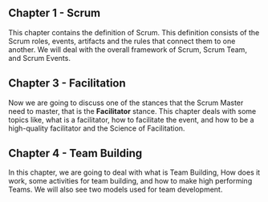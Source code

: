 ## Chapter 1 - Scrum

This chapter contains the definition of Scrum. This definition consists of the Scrum roles, events, artifacts and the rules that connect them to one another. We will deal with the overall framework of Scrum, Scrum Team, and Scrum Events.

## Chapter 3 - Facilitation

Now we are going to discuss one of the stances that the Scrum Master need to master, that is the **Facilitator** stance. This chapter deals with some topics like, what is a facilitator, how to facilitate the event, and how to be a high-quality facilitator and the Science of Facilitation.

## Chapter 4 - Team Building

In this chapter, we are going to deal with what is Team Building, How does it work, some activities for team building, and how to make high performing Teams. We will also see two models used for team development.
